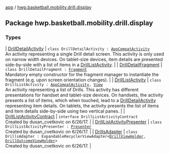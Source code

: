 [app](../index.md) / [hwp.basketball.mobility.drill.display](.)

## Package hwp.basketball.mobility.drill.display

### Types

| [DrillDetailActivity](-drill-detail-activity/index.md) | `class DrillDetailActivity : `[`AppCompatActivity`](https://developer.android.com/reference/android/support/v7/app/AppCompatActivity.html)<br>An activity representing a single Drill detail screen. This activity is only used on narrow width devices. On tablet-size devices, item details are presented side-by-side with a list of items in a [DrillListActivity](-drill-list-activity/index.md). |
| [DrillDetailFragment](-drill-detail-fragment/index.md) | `class DrillDetailFragment : `[`Fragment`](https://developer.android.com/reference/android/support/v4/app/Fragment.html)<br>Mandatory empty constructor for the fragment manager to instantiate the fragment (e.g. upon screen orientation changes). |
| [DrillListActivity](-drill-list-activity/index.md) | `class DrillListActivity : `[`AppCompatActivity`](https://developer.android.com/reference/android/support/v7/app/AppCompatActivity.html)`, `[`View`](-drill-list-activity-contract/-view/index.md)<br>An activity representing a list of Drills. This activity has different presentations for handset and tablet-size devices. On handsets, the activity presents a list of items, which when touched, lead to a [DrillDetailActivity](-drill-detail-activity/index.md) representing item details. On tablets, the activity presents the list of items and item details side-by-side using two vertical panes. |
| [DrillListActivityContract](-drill-list-activity-contract/index.md) | `interface DrillListActivityContract`<br>Created by dusan_cvetkovic on 6/26/17. |
| [DrillListActivityPresenter](-drill-list-activity-presenter/index.md) | `class DrillListActivityPresenter : `[`Presenter`](-drill-list-activity-contract/-presenter/index.md)<br>Created by dusan_cvetkovic on 6/26/17. |
| [DrillsAdapter](-drills-adapter/index.md) | `class DrillsAdapter : ExpandableRecyclerViewAdapter<`[`DrillViewHolder`](-drills-adapter/-drill-view-holder/index.md)`, `[`DrillOutcomeViewHolder`](-drills-adapter/-drill-outcome-view-holder/index.md)`>`<br>Created by dusan_cvetkovic on 6/26/17. |

